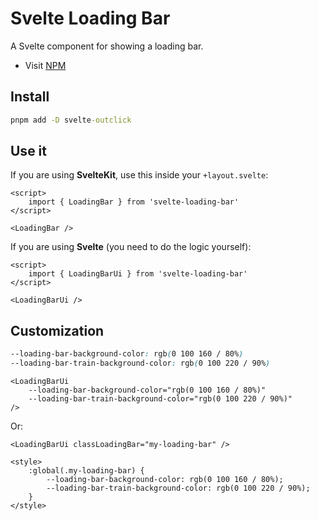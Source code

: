 # Svelte Loading Bar

A Svelte component for showing a loading bar.

- Visit [NPM](https://www.npmjs.com/package/svelte-loading-bar)

## Install

```cmd
pnpm add -D svelte-outclick
```

## Use it

If you are using **SvelteKit**, use this inside your `+layout.svelte`:

```svelte
<script>
	import { LoadingBar } from 'svelte-loading-bar'
</script>

<LoadingBar />
```

If you are using **Svelte** (you need to do the logic yourself):

```svelte
<script>
	import { LoadingBarUi } from 'svelte-loading-bar'
</script>

<LoadingBarUi />
```

## Customization

```css
--loading-bar-background-color: rgb(0 100 160 / 80%)
--loading-bar-train-background-color: rgb(0 100 220 / 90%)
```

```svelte
<LoadingBarUi
	--loading-bar-background-color="rgb(0 100 160 / 80%)"
	--loading-bar-train-background-color="rgb(0 100 220 / 90%)"
/>
```

Or:

```svelte
<LoadingBarUi classLoadingBar="my-loading-bar" />

<style>
	:global(.my-loading-bar) {
		--loading-bar-background-color: rgb(0 100 160 / 80%);
		--loading-bar-train-background-color: rgb(0 100 220 / 90%);
	}
</style>
```
